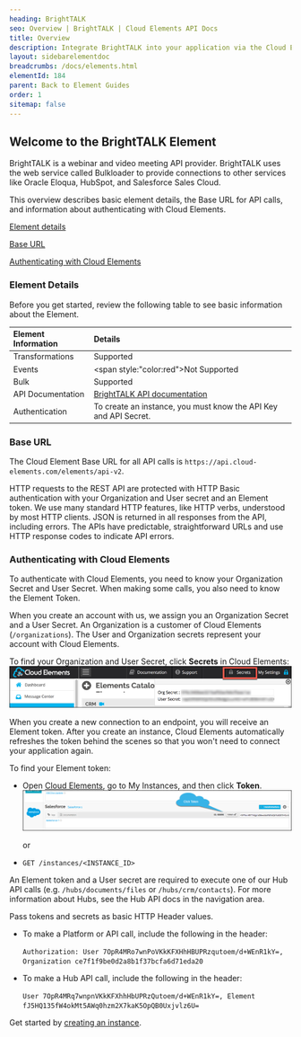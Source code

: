 ```yaml
---
heading: BrightTALK
seo: Overview | BrightTALK | Cloud Elements API Docs
title: Overview
description: Integrate BrightTALK into your application via the Cloud Elements APIs.
layout: sidebarelementdoc
breadcrumbs: /docs/elements.html
elementId: 184
parent: Back to Element Guides
order: 1
sitemap: false
---
```


## Welcome to the BrightTALK Element

BrightTALK is a webinar and video meeting API provider. BrightTALK uses the web service called Bulkloader to provide connections to other services like Oracle Eloqua, HubSpot, and Salesforce Sales Cloud.

This overview describes basic element details, the Base URL for API calls, and information about authenticating with Cloud Elements.

[Element details](#element-details)

[Base URL](#base-url)

[Authenticating with Cloud Elements](#authenticating-with-cloud-elements)

### Element Details

Before you get started, review the following table to see basic information about the Element.

| Element Information | Details     |
| :------------- | :------------- |
| Transformations       | Supported       |
| Events | <span style:"color:red">Not Supported </span>|
| Bulk | Supported |
| API Documentation | [BrightTALK API documentation](https://developer.brighttalk.com/docs/) |
| Authentication | To create an instance, you must know the API Key and API Secret. |

### Base URL

The Cloud Element Base URL for all API calls is `https://api.cloud-elements.com/elements/api-v2`.

HTTP requests to the REST API are protected with HTTP Basic authentication with your Organization and User secret and an Element token. We use many standard HTTP features, like HTTP verbs, understood by most HTTP clients. JSON is returned in all responses from the API, including errors. The APIs have predictable, straightforward URLs and use HTTP response codes to indicate API errors.

### Authenticating with Cloud Elements

To authenticate with Cloud Elements, you need to know your Organization Secret and User Secret. When making some calls, you also need to know the Element Token.

When you create an account with us, we assign you an Organization Secret and a User Secret. An Organization is a customer of Cloud Elements (`/organizations`). The User and Organization secrets represent your account with Cloud Elements.

To find your Organization and User Secret, click __Secrets__ in Cloud Elements:
![Secrets](../img/Org-User-Secret.png)

When you create a new connection to an endpoint, you will receive an Element token. After you create an instance, Cloud Elements automatically refreshes the token behind the scenes so that you won't need to connect your application again.

To find your Element token:

* Open <a href="#" data-toggle="tooltip" data-original-title="{{site.data.glossary.ce-ui}}">Cloud Elements</a>, go to My Instances, and then click __Token__.
    ![Instance Token](../img/Instance-Token.png)

    or

* `GET /instances/<INSTANCE_ID>`

An Element token and a User secret are required to execute one of our Hub API calls (e.g. `/hubs/documents/files` or `/hubs/crm/contacts`). For more information about Hubs, see the Hub API docs in the navigation area.

Pass tokens and secrets as basic HTTP Header values.

* To make a Platform or API call, include the following in the header:

    `Authorization: User 7OpR4MRo7wnPoVKkKFXHhHBUPRzqutoem/d+WEnR1kY=, Organization ce7f1f9be0d2a8b1f37bcfa6d71eda20`

* To make a Hub API call, include the following in the header:

    `User 7OpR4MRq7wnpnVKkKFXhhHbUPRzQutoem/d+WEnR1kY=, Element fJ5HQ135fW4okMt5AWq0hzm2X7kaK5OpQB0Uxjvlz6U=`



Get started by [creating an instance](BrightTALK-create-instance.html).
